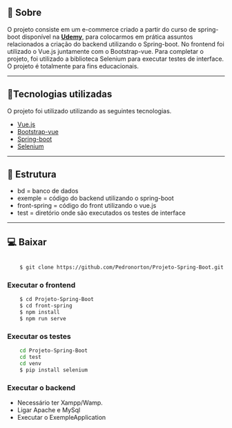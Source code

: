 ## 📄 Sobre

O projeto consiste em um e-commerce criado a partir do curso de spring-boot disponível na [**Udemy**](https://www.udemy.com/course/spring-boot-ionic/), para colocarmos em prática assuntos relacionados a criação do backend utilizando o Spring-boot. No frontend foi utilizado o Vue.js juntamente com o Bootstrap-vue. Para completar o projeto, foi utilizado a biblioteca Selenium para executar testes de interface. O projeto é totalmente para fins educacionais.

---

## 🚀Tecnologias utilizadas 
O projeto foi utilizado utilizando as seguintes tecnologias.

- [Vue.js](https://vuejs.org/)
- [Bootstrap-vue](https://bootstrap-vue.org/)
- [Spring-boot](https://spring.io/projects/spring-boot)
- [Selenium](https://www.selenium.dev/documentation/en/)

---

## 📂 Estrutura
- bd = banco de dados 
- exemple = código do backend utilizando o spring-boot
- front-spring = código do front utilizando o vue.js
- test = diretório onde são executados os testes de interface


--- 

## 💻 Baixar

```bash

    $ git clone https://github.com/Pedronorton/Projeto-Spring-Boot.git
```
### Executar o frontend
```bash
    $ cd Projeto-Spring-Boot
    $ cd front-spring
    $ npm install
    $ npm run serve
```

### Executar os testes 

```bash
    cd Projeto-Spring-Boot
    cd test
    cd venv
    $ pip install selenium
```
### Executar o backend
- Necessário ter Xampp/Wamp.
- Ligar Apache e MySql
- Executar o ExempleApplication



